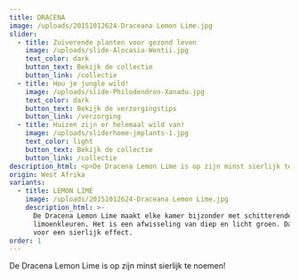 ```yaml
---
title: DRACENA
image: /uploads/20151012624-Draceana Lemon Lime.jpg
slider:
  - title: Zuiverende planten voor gezond leven
    image: /uploads/slide-Alocasia-Wentii.jpg
    text_color: dark
    button_text: Bekijk de collectie
    button_link: /collectie
  - title: Hou je jungle wild!
    image: /uploads/slide-Philodendron-Xanadu.jpg
    text_color: dark
    button_text: Bekijk de verzorgingstips
    button_link: /verzorging
  - title: Huizen zijn er helemaal wild van!
    image: /uploads/sliderhome-jmplants-1.jpg
    text_color: light
    button_text: Bekijk de collectie
    button_link: /collectie
description_html: <p>De Dracena Lemon Lime is op zijn minst sierlijk te noemen!</p>
origin: West Afrika
variants:
  - title: LEMON LIME
    image: /uploads/20151012624-Draceana Lemon Lime.jpg
    description_html: >-
      De Dracena Lemon Lime maakt elke kamer bijzonder met schitterende
      limoenkleuren. Het is een afwisseling van diep en licht groen. Dat zorgt
      voor een sierlijk effect.
order: 1
---
```



De Dracena Lemon Lime is op zijn minst sierlijk te noemen!